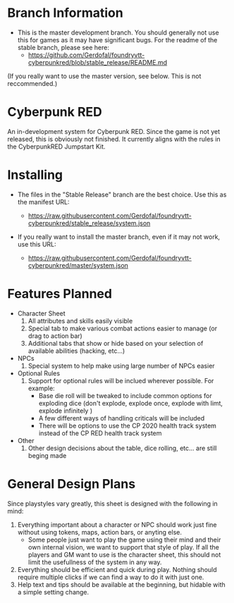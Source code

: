 # Branch Information

- This is the master development branch. You should generally not use this for games as it may have significant bugs. For the readme of the stable branch, please see here:
  - https://github.com/Gerdofal/foundryvtt-cyberpunkred/blob/stable_release/README.md

(If you really want to use the master version, see below. This is not reccommended.)


# Cyberpunk RED

An in-development system for Cyberpunk RED. Since the game is not yet released, this is obviously not finished. It currently aligns with the rules in the CyberpunkRED Jumpstart Kit.

# Installing

- The files in the "Stable Release" branch are the best choice. Use this as the manifest URL:
  - https://raw.githubusercontent.com/Gerdofal/foundryvtt-cyberpunkred/stable_release/system.json

- If you really want to install the master branch, even if it may not work, use this URL:
  - https://raw.githubusercontent.com/Gerdofal/foundryvtt-cyberpunkred/master/system.json

# Features Planned

- Character Sheet
  1. All attributes and skills easily visible
  2. Special tab to make various combat actions easier to manage (or drag to action bar)
  3. Additional tabs that show or hide based on your selection of available abilities (hacking, etc...)
- NPCs
  1. Special system to help make using large number of NPCs easier
- Optional Rules
  1. Support for optional rules will be inclued wherever possible. For example:
     - Base die roll will be tweaked to include common options for exploding dice (don't explode, explode once, explode with limt, explode infinitely )
	 - A few different ways of handling criticals will be included
	 - There will be options to use the CP 2020 health track system instead of the CP RED health track system
- Other
  1. Other design decisions about the table, dice rolling, etc... are still beging made
  
# General Design Plans

Since playstyles vary greatly, this sheet is designed with the following in mind:

1. Everything important about a character or NPC should work just fine without using tokens, maps, action bars, or anyting else.
   - Some people just want to play the game using their mind and their own internal vision, we want to support that style of play. If all the players and GM want to use is the character sheet, this should not limit the usefullness of the system in any way.
2. Everything should be efficient and quick during play. Nothing should require multiple clicks if we can find a way to do it with just one.
3. Help text and tips should be available at the beginning, but hidable with a simple setting change.
